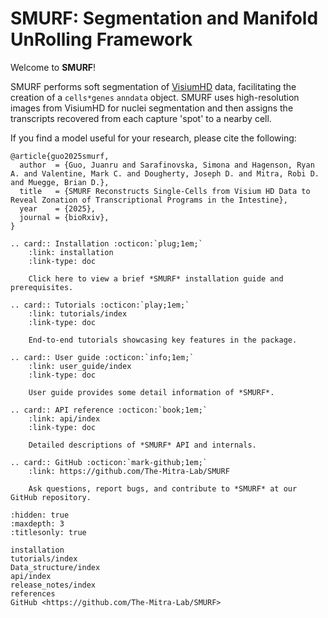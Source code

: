 # SMURF: Segmentation and Manifold UnRolling Framework

Welcome to **SMURF**!

SMURF performs soft segmentation of [VisiumHD](https://www.10xgenomics.com/products/visium-hd-spatial-gene-expression) data, facilitating the creation of a `cells*genes` `anndata` object. SMURF uses high-resolution images from VisiumHD for nuclei segmentation and then assigns the transcripts recovered from each capture 'spot' to a nearby cell.

If you find a model useful for your research, please cite the following:

```
@article{guo2025smurf,
  author  = {Guo, Juanru and Sarafinovska, Simona and Hagenson, Ryan A. and Valentine, Mark C. and Dougherty, Joseph D. and Mitra, Robi D. and Muegge, Brian D.},
  title   = {SMURF Reconstructs Single-Cells from Visium HD Data to Reveal Zonation of Transcriptional Programs in the Intestine},
  year    = {2025},
  journal = {bioRxiv},
}
```

```{eval-rst}
.. card:: Installation :octicon:`plug;1em;`
    :link: installation
    :link-type: doc

    Click here to view a brief *SMURF* installation guide and prerequisites.
```

```{eval-rst}
.. card:: Tutorials :octicon:`play;1em;`
    :link: tutorials/index
    :link-type: doc

    End-to-end tutorials showcasing key features in the package.
```

```{eval-rst}
.. card:: User guide :octicon:`info;1em;`
    :link: user_guide/index
    :link-type: doc

    User guide provides some detail information of *SMURF*.
```

```{eval-rst}
.. card:: API reference :octicon:`book;1em;`
    :link: api/index
    :link-type: doc

    Detailed descriptions of *SMURF* API and internals.
```

```{eval-rst}
.. card:: GitHub :octicon:`mark-github;1em;`
    :link: https://github.com/The-Mitra-Lab/SMURF

    Ask questions, report bugs, and contribute to *SMURF* at our GitHub repository.
```

```{toctree}
:hidden: true
:maxdepth: 3
:titlesonly: true

installation
tutorials/index
Data_structure/index
api/index
release_notes/index
references
GitHub <https://github.com/The-Mitra-Lab/SMURF>
```

